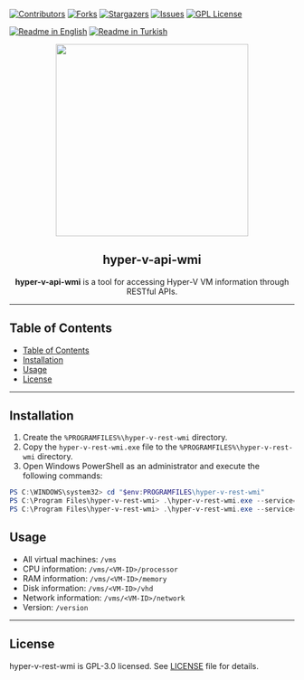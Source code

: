 [![Contributors][contributors-shield]][contributors-url]
[![Forks][forks-shield]][forks-url]
[![Stargazers][stars-shield]][stars-url]
[![Issues][issues-shield]][issues-url]
[![GPL License][license-shield]][license-url]

[![Readme in English](https://img.shields.io/badge/Readme-English-blue)](README.md)
[![Readme in Turkish](https://img.shields.io/badge/Readme-Turkish-red)](README.tr.md)

<div align="center"> 
<a href="https://mono.net.tr/">
  <img src="https://monobilisim.com.tr/images/mono-bilisim.svg" width="340"/>
</a>

<h2 align="center">hyper-v-api-wmi</h2>
<b>hyper-v-api-wmi</b> is a tool for accessing Hyper-V VM information through RESTful APIs.
</div>

---

## Table of Contents

- [Table of Contents](#table-of-contents)
- [Installation](#installation)
- [Usage](#usage)
- [License](#license)

---

## Installation

1. Create the `%PROGRAMFILES%\hyper-v-rest-wmi` directory.
2. Copy the `hyper-v-rest-wmi.exe` file to the `%PROGRAMFILES%\hyper-v-rest-wmi` directory.
3. Open Windows PowerShell as an administrator and execute the following commands:

```powershell
PS C:\WINDOWS\system32> cd "$env:PROGRAMFILES\hyper-v-rest-wmi"
PS C:\Program Files\hyper-v-rest-wmi> .\hyper-v-rest-wmi.exe --service=install
PS C:\Program Files\hyper-v-rest-wmi> .\hyper-v-rest-wmi.exe --service=start
```

## Usage

- All virtual machines: `/vms`
- CPU information: `/vms/<VM-ID>/processor`
- RAM information: `/vms/<VM-ID>/memory`
- Disk information: `/vms/<VM-ID>/vhd`
- Network information: `/vms/<VM-ID>/network`
- Version: `/version`

---

## License

hyper-v-rest-wmi is GPL-3.0 licensed. See [LICENSE](LICENSE) file for details.

[contributors-shield]: https://img.shields.io/github/contributors/monobilisim/hyper-v-rest-wmi.svg?style=for-the-badge
[contributors-url]: https://github.com/monobilisim/hyper-v-rest-wmi/graphs/contributors
[forks-shield]: https://img.shields.io/github/forks/monobilisim/hyper-v-rest-wmi.svg?style=for-the-badge
[forks-url]: https://github.com/monobilisim/hyper-v-rest-wmi/network/members
[stars-shield]: https://img.shields.io/github/stars/monobilisim/hyper-v-rest-wmi.svg?style=for-the-badge
[stars-url]: https://github.com/monobilisim/hyper-v-rest-wmi/stargazers
[issues-shield]: https://img.shields.io/github/issues/monobilisim/hyper-v-rest-wmi.svg?style=for-the-badge
[issues-url]: https://github.com/monobilisim/hyper-v-rest-wmi/issues
[license-shield]: https://img.shields.io/github/license/monobilisim/hyper-v-rest-wmi.svg?style=for-the-badge
[license-url]: https://github.com/monobilisim/hyper-v-rest-wmi/blob/master/LICENSE

